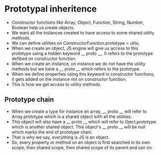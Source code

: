 # Prototypal inheritence

- Constructor functions like Array, Object, Function, String, Number, Boolean help us create objects.
- We want all the instances created to have access to some shared utility methods.
- We can define utilities on ConstructorFunction.prototype = utils;
- When we create an object, JS engine will give us access to this prototype using a hidden keyword __ proto __. It refers to the prototype defibed on constructor function.
- When we create an instance, on instance we do not have the utility methods but we have a __ proto __ which refers to the prototype.
- When we define properties using this keyword in constructor functions, it gets added on the instance not on constructor function. 
- This is how we get access to utility methods.

## Prototype chain

- When we create a type for instance an array, __ proto __ will refer to Array.prototype which is a shared object with all the utilities.
- This object will also have a __ proto __ which will refer to Oject.prototype which is another shared object. This object's __ proto __ will be null which marks the end of prototype chain.
- That is why we say, everything is JS is an object.
- So, every property or method on an object is first searched in its own scope, then shared scope, then shared scope of its parent and son on.
